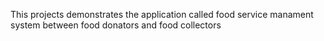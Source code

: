This projects demonstrates the application called food service manament system between food donators and food collectors
